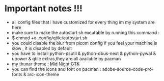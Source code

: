 # Important notes !!!
- all config files that i have customized for every thing im my system are here
- make sure to make the autostart.sh excutable by running this command :
- $ chmod +x .config/qtile/autostart.sh
- you could disable the blur from picom config if you feel your machine is slow , it is disabled by default
- you have to install python-psutil & python-dbus-next & python-pywal & upower & qtile extras,they are all available by pacman
- my thunar theme : [Mid Night GTK](https://aur.archlinux.org/packages/midnight-gtk-theme-git)
- you can find the icons and font on pacman : adobe-source-code-pro-fonts & arc-icon-theme
  
